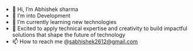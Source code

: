   
- 👋 Hi, I’m Abhishek sharma
- 👀 I’m into Development
- 🌱 I’m currently learning new technologies
- 💞️ Excited to apply technical expertise and creativity to build impactful solutions that shape the future of technology
- 📫 How to reach me @sabhishek2612@gmail.com
